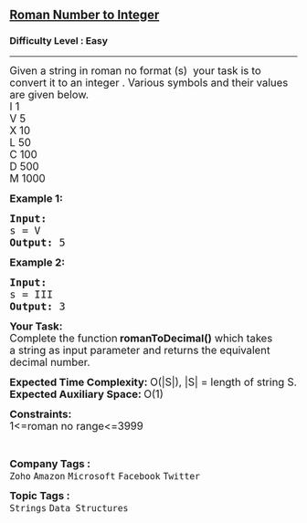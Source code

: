 <h2><a href="https://practice.geeksforgeeks.org/problems/roman-number-to-integer3201/1?page=1&difficulty[]=0&status[]=unsolved&category[]=Strings&sortBy=submissions">Roman Number to Integer</a></h2><h3>Difficulty Level : Easy</h3><hr><div class="problems_problem_content__Xm_eO"><p><span style="font-size:18px">Given a string in roman no format (s) &nbsp;your task is to convert it to an integer&nbsp;.&nbsp;Various symbols and their values are given below.<br>
I 1<br>
V 5<br>
X 10<br>
L 50<br>
C 100<br>
D 500<br>
M 1000</span></p>

<p><span style="font-size:18px"><strong>Example 1:</strong></span></p>

<pre><span style="font-size:18px"><strong>Input:
</strong>s = V
<strong>Output: </strong>5</span>
</pre>

<p><span style="font-size:18px"><strong>Example 2:</strong></span></p>

<pre><span style="font-size:18px"><strong>Input:
</strong>s = III&nbsp;
<strong>Output: </strong>3</span>
</pre>

<p><span style="font-size:18px"><strong>Your Task:</strong><br>
Complete the function<strong>&nbsp;romanToDecimal()</strong>&nbsp;which takes a&nbsp;string&nbsp;as input parameter and returns the equivalent decimal number.&nbsp;</span></p>

<p><span style="font-size:18px"><strong>Expected Time Complexity:&nbsp;</strong>O(|S|), |S| = length of string S.<br>
<strong>Expected Auxiliary Space:&nbsp;</strong>O(1)</span></p>

<p><span style="font-size:18px"><strong>Constraints:</strong><br>
1&lt;=roman no range&lt;=3999</span></p>

<p>&nbsp;</p>
</div><p><span style=font-size:18px><strong>Company Tags : </strong><br><code>Zoho</code>&nbsp;<code>Amazon</code>&nbsp;<code>Microsoft</code>&nbsp;<code>Facebook</code>&nbsp;<code>Twitter</code>&nbsp;<br><p><span style=font-size:18px><strong>Topic Tags : </strong><br><code>Strings</code>&nbsp;<code>Data Structures</code>&nbsp;
